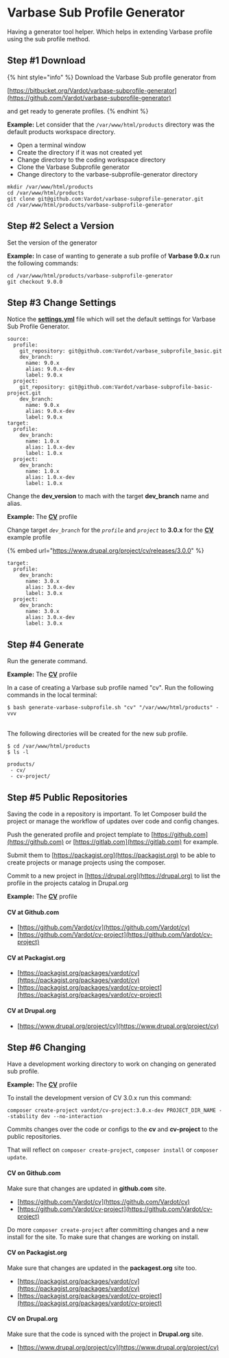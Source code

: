 # Varbase Sub Profile Generator

Having a generator tool helper. Which helps in extending Varbase profile using the sub profile method.

## Step #1 Download

{% hint style="info" %}
Download the Varbase Sub profile generator from

&#x20;[https://bitbucket.org/Vardot/varbase-subprofile-generator](https://github.com/Vardot/varbase-subprofile-generator)

&#x20;and get ready to generate profiles.
{% endhint %}

**Example:** Let consider that the  `/var/www/html/products` directory  was the default products workspace directory.&#x20;

* Open a terminal window
* Create the directory if it was not created yet
* Change directory to the coding workspace directory
* Clone the Varbase Subprofile generator
* Change directory to the varbase-subprofile-generator directory

```
mkdir /var/www/html/products
cd /var/www/html/products
git clone git@github.com:Vardot/varbase-subprofile-generator.git
cd /var/www/html/products/varbase-subprofile-generator
```

## Step #2 Select a Version

Set the version of the generator

**Example:** In case of wanting to generate a sub profile of **Varbase 9.0.x** run the following commands:

```
cd /var/www/html/products/varbase-subprofile-generator
git checkout 9.0.0
```

## Step #3 Change Settings

Notice the [**settings.yml**](https://github.com/Vardot/varbase-subprofile-generator/blob/9.0.x/settings.yml) file which will set the default settings for Varbase Sub Profile Generator.

```
source:
  profile:
    git_repository: git@github.com:Vardot/varbase_subprofile_basic.git
    dev_branch:
      name: 9.0.x
      alias: 9.0.x-dev
      label: 9.0.x
  project:
    git_repository: git@github.com:Vardot/varbase-subprofile-basic-project.git
    dev_branch:
      name: 9.0.x
      alias: 9.0.x-dev
      label: 9.0.x
target:
  profile:
    dev_branch:
      name: 1.0.x
      alias: 1.0.x-dev
      label: 1.0.x
  project:
    dev_branch:
      name: 1.0.x
      alias: 1.0.x-dev
      label: 1.0.x
```

Change the **dev\_version** to mach with the target **dev\_branch** name and alias.

**Example:** The [**CV**](https://www.drupal.org/project/cv) profile

Change target _`dev_branch`_ for the _`profile`_ and _`project`_ to **3.0.x** for the [**CV**](https://www.drupal.org/project/cv) example profile

{% embed url="https://www.drupal.org/project/cv/releases/3.0.0" %}

```
target:
  profile:
    dev_branch:
      name: 3.0.x
      alias: 3.0.x-dev
      label: 3.0.x
  project:
    dev_branch:
      name: 3.0.x
      alias: 3.0.x-dev
      label: 3.0.x
```

## Step #4 Generate

Run the generate command.

**Example:** The [**CV**](https://www.drupal.org/project/cv) profile

In a case of creating a Varbase sub profile named "cv". Run the following commands in the local terminal:

```
$ bash generate-varbase-subprofile.sh "cv" "/var/www/html/products" -vvv
```

\
The following directories will be created for the new sub profile.

```
$ cd /var/www/html/products
$ ls -l

products/
 - cv/
 - cv-project/
```

## Step #5 Public Repositories

Saving the code in a repository is important. To let Composer build the project or manage the workflow of updates over code and config changes.

Push the generated profile and project template to [https://github.com](https://github.com) or [https://gitlab.com](https://gitlab.com) for example.

Submit them to [https://packagist.org](https://packagist.org) to be able to create projects or manage projects using the composer.

Commit to a new project in [https://drupal.org](https://drupal.org) to list the profile in the projects catalog in Drupal.org

**Example:** The [**CV**](https://www.drupal.org/project/cv) profile

#### **CV at Github.com**

* [https://github.com/Vardot/cv](https://github.com/Vardot/cv)
* [https://github.com/Vardot/cv-project](https://github.com/Vardot/cv-project)

#### **CV at Packagist.org**

* [https://packagist.org/packages/vardot/cv](https://packagist.org/packages/vardot/cv)
* [https://packagist.org/packages/vardot/cv-project](https://packagist.org/packages/vardot/cv-project)

#### CV at Drupal.org

* [https://www.drupal.org/project/cv](https://www.drupal.org/project/cv)

## Step #6 Changing&#x20;

Have a development working directory to work on changing on generated sub profile.

**Example:** The [**CV**](https://www.drupal.org/project/cv) profile

To install the development version of CV 3.0.x run this command:

```
composer create-project vardot/cv-project:3.0.x-dev PROJECT_DIR_NAME --stability dev --no-interaction
```

Commits changes over the code or configs to the **cv** and **cv-project** to the public repositories.

That will reflect on `composer create-project`, `composer install` or `composer update`.&#x20;

#### **CV on Github.com**

Make sure that changes are updated in **github.com** site.

* [https://github.com/Vardot/cv](https://github.com/Vardot/cv)
* [https://github.com/Vardot/cv-project](https://github.com/Vardot/cv-project)

Do more `composer create-project` after committing changes and a new install for the site. To make sure that changes are working on install.

#### **CV on Packagist.org**

Make sure that changes are updated in the **packagest.org** site too.

* [https://packagist.org/packages/vardot/cv](https://packagist.org/packages/vardot/cv)
* [https://packagist.org/packages/vardot/cv-project](https://packagist.org/packages/vardot/cv-project)

#### CV on Drupal.org

Make sure that the code is synced with the project in **Drupal.org** site.

* [https://www.drupal.org/project/cv](https://www.drupal.org/project/cv)
